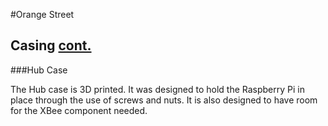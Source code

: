<style>
	.todo{ color:red }
</style>

#Orange Street

## <a name="casing"></a>Casing [cont.](#contents)

###Hub Case

The Hub case is 3D printed. It was designed to hold the Raspberry Pi in place through the use of screws and nuts. It is also designed to have room for the XBee component needed. 